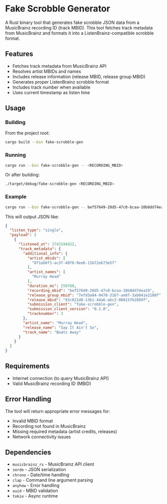 # Fake Scrobble Generator

A Rust binary tool that generates fake scrobble JSON data from a MusicBrainz recording ID (track MBID). This tool fetches track metadata from MusicBrainz and formats it into a ListenBrainz-compatible scrobble format.

## Features

- Fetches track metadata from MusicBrainz API
- Resolves artist MBIDs and names
- Includes release information (release MBID, release group MBID)
- Generates proper ListenBrainz scrobble format
- Includes track number when available
- Uses current timestamp as listen time

## Usage

### Building

From the project root:
```bash
cargo build --bin fake-scrobble-gen
```

### Running

```bash
cargo run --bin fake-scrobble-gen -- <RECORDING_MBID>
```

Or after building:
```bash
./target/debug/fake-scrobble-gen <RECORDING_MBID>
```

### Example

```bash
cargo run --bin fake-scrobble-gen -- bef57649-20d5-47c0-bcaa-10b8dd74ea29
```

This will output JSON like:
```json
{
  "listen_type": "single",
  "payload": [
    {
      "listened_at": 1743194922,
      "track_metadata": {
        "additional_info": {
          "artist_mbids": [
            "071ab0f1-ac3f-48f6-9ee6-11b72eb73e57"
          ],
          "artist_names": [
            "Murray Head"
          ],
          "duration_ms": 259760,
          "recording_mbid": "bef57649-20d5-47c0-bcaa-10b8dd74ea29",
          "release_group_mbid": "7efd3a84-9478-3167-ae07-3ab041e2188f",
          "release_mbid": "83c821d0-13b1-44a6-abc2-00815f62889f",
          "submission_client": "fake-scrobble-gen",
          "submission_client_version": "0.1.0",
          "tracknumber": 3
        },
        "artist_name": "Murray Head",
        "release_name": "Say It Ain't So",
        "track_name": "Boats Away"
      }
    }
  ]
}
```

## Requirements

- Internet connection (to query MusicBrainz API)
- Valid MusicBrainz recording ID (MBID)

## Error Handling

The tool will return appropriate error messages for:
- Invalid MBID format
- Recording not found in MusicBrainz
- Missing required metadata (artist credits, releases)
- Network connectivity issues

## Dependencies

- `musicbrainz_rs` - MusicBrainz API client
- `serde` - JSON serialization
- `chrono` - Date/time handling
- `clap` - Command line argument parsing
- `anyhow` - Error handling
- `uuid` - MBID validation
- `tokio` - Async runtime